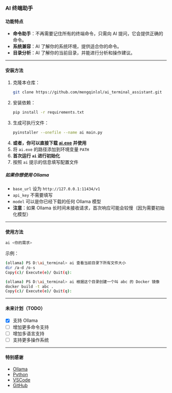 ### AI 终端助手

#### 功能特点

- **命令助手**：不再需要记住所有的终端命令，只需向 AI 提问，它会提供正确的命令。  
- **系统兼容**：AI 了解你的系统环境，提供适合你的命令。  
- **目录分析**：AI 了解你的当前目录，并能进行分析和操作建议。  

---

#### 安装方法

1. 克隆本仓库：
   ```bash
   git clone https://github.com/mengqinlol/ai_terminal_assistant.git
   ```
2. 安装依赖：
   ```bash
   pip install -r requirements.txt
   ```
3. 生成可执行文件：
   ```bash
   pyinstaller --onefile --name ai main.py
   ```
4. **或者，你可以直接下载 [ai.exe](https://github.com/mengqinlol/ai_terminal_assistant/releases) 并使用**  
5. 将 `ai.exe` 的路径添加到环境变量 `PATH`  
6. **首次运行 `ai` 进行初始化**
7. 按照 `ai` 提示的信息填写配置文件  

##### 如果你想使用 Ollama
- `base_url` 设为 `http://127.0.0.1:11434/v1`  
- `api_key` 不需要填写  
- `model` 可以是你已经下载的任何 Ollama 模型  
- **注意**：如果 Ollama 长时间未接收请求，首次响应可能会较慢（因为需要初始化模型）  

---

#### 使用方法

```bash
ai <你的需求>
```

示例：

```bash
(ollama) PS D:\ai_terminal> ai 查看当前目录下所有文件大小
dir /a-d /o-s
Copy(c)/ Execute(e)/ Quit(q):
```

```bash
(ollama) PS D:\ai_terminal> ai 根据这个目录创建一个叫 abc 的 Docker 镜像
docker build -t abc .
Copy(c)/ Execute(e)/ Quit(q):
```

---

#### 未来计划（TODO）

- [x] 支持 Ollama  
- [ ] 增加更多命令支持  
- [ ] 增加多语言支持  
- [ ] 支持更多操作系统  

---

#### 特别感谢

- [Ollama](https://github.com/llama-ai/llama)  
- [Python](https://www.python.org/)  
- [VSCode](https://code.visualstudio.com/)  
- [GitHub](https://github.com/)  